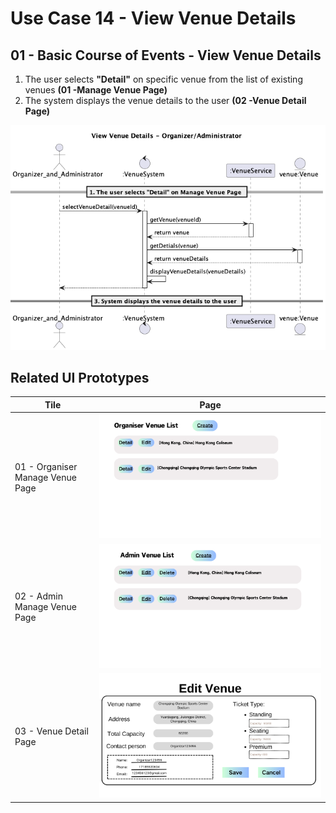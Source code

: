 # Use Case 14 - View Venue Details

## 01 - Basic Course of Events - View Venue Details
1. The user selects **"Detail"** on specific venue from the list of existing venues **(01 -Manage Venue Page)**
2. The system displays the venue details to the user **(02 -Venue Detail Page)**

![Use Case Name - Basic Course of Events](/02-analysis/usecases/images/14-view-details-venue.png)

## Related UI Prototypes
| Tile                             | Page                                                                         |
|----------------------------------|------------------------------------------------------------------------------|
| 01 - Organiser Manage Venue Page | ![Organiser Manage Venue Page](/01-requirements/ui/23-organizer-manage-venue.png) |
| 02 - Admin Manage Venue Page     | ![Admin Manage Venue Page](/01-requirements/ui/11-admin-manage-venue.png)         |
| 03 - Venue Detail Page           | ![Venue Detail Page](/01-requirements/ui/18-edit-venue.png)                      |